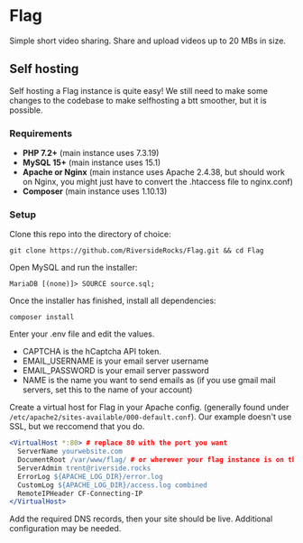 # Flag

Simple short video sharing. Share and upload videos up to 20 MBs in size.


## Self hosting

Self hosting a Flag instance is quite easy! We still need to make some changes to the codebase to make selfhosting a btt smoother, but it is possible.

### Requirements

- **PHP 7.2+** (main instance uses 7.3.19)
- **MySQL 15+** (main instance uses 15.1)
- **Apache or Nginx** (main instance uses Apache 2.4.38, but should work on Nginx, you might just have to convert the .htaccess file to nginx.conf)
- **Composer** (main instance uses 1.10.13)

### Setup

Clone this repo into the directory of choice:

```
git clone https://github.com/RiversideRocks/Flag.git && cd Flag
```

Open MySQL and run the installer:

```
MariaDB [(none)]> SOURCE source.sql;
```

Once the installer has finished, install all dependencies:

```
composer install
```

Enter your .env file and edit the values.

- CAPTCHA is the hCaptcha API token.
- EMAIL_USERNAME is your email server username
- EMAIL_PASSWORD is your email server password
- NAME is the name you want to send emails as (if you use gmail mail servers, set this to the name of your account)


Create a virtual host for Flag in your Apache config. (generally found under `/etc/apache2/sites-available/000-default.conf`). Our example doesn't use SSL, but we reccomend that you do.

```Apache
<VirtualHost *:80> # replace 80 with the port you want
  ServerName yourwebsite.com
  DocumentRoot /var/www/flag/ # or wherever your flag instance is on the machine
  ServerAdmin trent@riverside.rocks
  ErrorLog ${APACHE_LOG_DIR}/error.log
  CustomLog ${APACHE_LOG_DIR}/access.log combined
  RemoteIPHeader CF-Connecting-IP
</VirtualHost>
```

Add the required DNS records, then your site should be live. Additional configuration may be needed.

